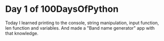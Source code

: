 # Day 1 of 100DaysOfPython

Today I learned printing to the console, string manipulation, input function, len function and variables. And made a "Band name generator" app with that knowledge.
